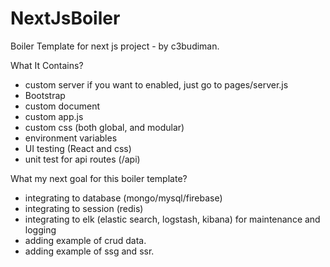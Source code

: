 # NextJsBoiler
Boiler Template for next js project - by c3budiman.


What It Contains?
- custom server if you want to enabled, just go to pages/server.js
- Bootstrap
- custom document
- custom app.js
- custom css (both global, and modular)
- environment variables
- UI testing (React and css)
- unit test for api routes (/api)

What my next goal for this boiler template?
- integrating to database (mongo/mysql/firebase)
- integrating to session (redis)
- integrating to elk (elastic search, logstash, kibana) for maintenance and logging
- adding example of crud data.
- adding example of ssg and ssr.